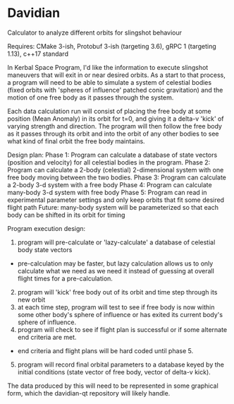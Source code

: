 # Davidian
Calculator to analyze different orbits for slingshot behaviour

Requires: CMake 3-ish, Protobuf 3-ish (targeting 3.6), gRPC 1 (targeting 1.13), c++17 standard

In Kerbal Space Program, I'd like the information to execute slingshot maneuvers that will exit in or near desired orbits. As a start to that process, a program will need to be able to simulate a system of celestial bodies (fixed orbits with 'spheres of influence' patched conic gravitation) and the motion of one free body as it passes through the system. 

Each data calculation run will consist of placing the free body at some position (Mean Anomaly) in its orbit for t=0, and giving it a delta-v 'kick' of varying strength and direction. The program will then follow the free body as it passes through its orbit and into the orbit of any other bodies to see what kind of final orbit the free body maintains.

Design plan:
Phase 1: Program can calculate a database of state vectors (position and velocity) for all celestial bodies in the program.
Phase 2: Program can calculate a 2-body (celestial) 2-dimensional system with one free body moving between the two bodies.
Phase 3: Program can calculate a 2-body 3-d system with a free body
Phase 4: Program can calculate many-body 3-d system with free body
Phase 5: Program can read in experimental parameter settings and only keep orbits that fit some desired flight path
Future: many-body system will be parameterized so that each body can be shifted in its orbit for timing

Program execution design:
1. program will pre-calculate or 'lazy-calculate' a database of celestial body state vectors
  * pre-calculation may be faster, but lazy calculation allows us to only calculate what we need as we need it instead of guessing at overall flight times for a pre-calculation.
2. program will 'kick' free body out of its orbit and time step through its new orbit
3. at each time step, program will test to see if free body is now within some other body's sphere of influence or has exited its current body's sphere of influence.
4. program will check to see if flight plan is successful or if some alternate end criteria are met.
  * end criteria and flight plans will be hard coded until phase 5.
5. program will record final orbital parameters to a database keyed by the initial conditions (state vector of free body, vector of delta-v kick).

The data produced by this will need to be represented in some graphical form, which the davidian-qt repository will likely handle.
